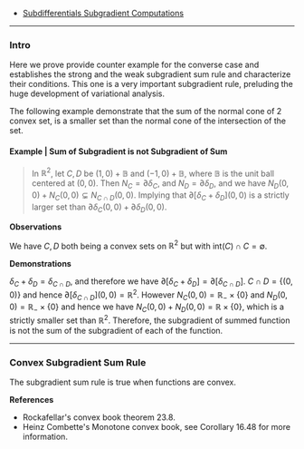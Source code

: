 - [Subdifferentials Subgradient Computations](Subdifferentials%20Subgradient%20Computations.md)


---
### **Intro**

Here we prove provide counter example for the converse case and establishes the  strong and the weak subgradient sum rule and characterize their conditions. 
This one is a very important subgradient rule, preluding the huge development of variational analysis. 

The following example demonstrate that the sum of the normal cone of 2 convex set, is a smaller set than the normal cone of the intersection of the set. 

#### **Example | Sum of Subgradient is not Subgradient of Sum**

> In $\mathbb R^2$, let $C, D$ be $(1, 0) + \mathbb B$ and $(-1, 0) + \mathbb B$, where $\mathbb B$ is the unit ball centered at $(0, 0)$. 
> Then $N_C = \partial \delta_C$, and $N_D = \partial \delta_D$, and we have $N_D(0, 0) + N_C(0, 0) \subsetneq N_{C \cap D}(0, 0)$. 
> Implying that $\partial [\delta_C + \delta_D](0, 0)$ is a strictly larger set than $\partial \delta_C(0, 0) + \partial \delta_D(0, 0)$. 

**Observations**

We have $C, D$ both being a convex sets on $\mathbb R^2$ but with $\text{int}(C)\cap C = \emptyset$. 

**Demonstrations**

$\delta_C + \delta_D = \delta_{C\cap D}$, and therefore we have $\partial [\delta_C + \delta_D] = \partial [\delta_{C\cap D}]$. 
$C \cap D = \{(0, 0)\}$ and hence $\partial [\delta_{C \cap D}](0, 0) = \mathbb R^2$. 
However $N_C(0, 0) = \mathbb R_- \times \{0\}$ and $N_D(0, 0) = \mathbb R_- \times \{0\}$ and hence we have $N_C(0, 0) + N_D(0, 0) = \mathbb R\times \{0\}$, which is a strictly smaller set than $\mathbb R^2$. 
Therefore, the subgradient of summed function is not the sum of the subgradient of each of the function. 



---
### **Convex Subgradient Sum Rule**

The subgradient sum rule is true when functions are convex. 




**References**
- Rockafellar's convex book theorem 23.8. 
- Heinz Combette's Monotone convex book, see Corollary 16.48 for more information. 